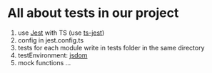 # All about tests in our project

1. use [Jest](https://jestjs.io/ru/docs/tutorial-jquery) with TS (use [ts-jest](https://kulshekhar.github.io/ts-jest/docs/))
2. config in jest.config.ts
3. tests for each module write in tests folder in the same directory
4. testEnvironment: [jsdom](https://github.com/jsdom/jsdom)
5. mock functions ...
